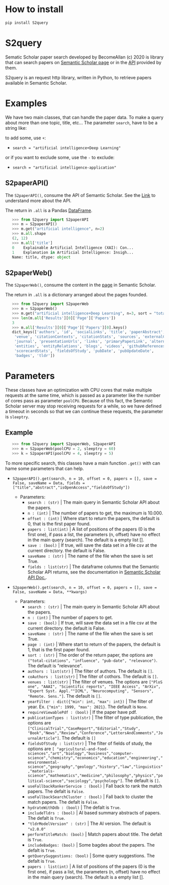 # How to install

```python
pip install S2query
```
# S2query

Sematic Scholar paper search developed by BecomeAllan (c) 2020 is library that can search papers on [Semantic Scholar page](https://www.semanticscholar.org/) or in the [API](https://api.semanticscholar.org/graph/v1) provided by them.

S2query is an request http library, written in Python, to retrieve papers available in Semantic Scholar.

# Examples

We have two main classes, that can handle the paper data. To make a query about more than one topic, title, etc... The parameter `search`, have to be a string like:

to add some, use `+`:

+ `search = "artificial intelligence+Deep Learning"`

or if you want to exclude some, use the `-` to exclude:

+ `search = "artificial intelligence-application"`
  
## S2paperAPI()

The `S2paperAPI()`, consume the API of Semantic Scholar. See the [Link](https://api.semanticscholar.org/graph/v1) to understand more about the API.

The return in `.all` is a Pandas [DataFrame](https://pandas.pydata.org/docs/reference/api/pandas.DataFrame.html).

```python
   >>> from S2query import S2paperAPI
   >>> m = S2paperAPI()
   >>> m.get("artificial intelligence", n=2)
   >>> m.all.shape
   (2, 12)
   >>> m.all['title']
   0    Explainable Artificial Intelligence (XAI): Con...
   1    Explanation in Artificial Intelligence: Insigh...
   Name: title, dtype: object
```

## S2paperWeb()

The `S2paperWeb()`, consume the content in the [page](https://www.semanticscholar.org/) in Semantic Scholar.

The return in `.all` is a dictionary arranged about the pages founded.

```python
   >>> from S2query import S2paperWeb
   >>> m = S2paperWeb()
   >>> m.get("artificial intelligence+Deep Learning", n=3, sort = "total-citations", fieldsOfStudy = ['biology'])
   >>> len(m.all['Results'][0]['Page']['Papers'])
   3
   >>> m.all['Results'][0]['Page']['Papers'][0].keys()
   dict_keys(['authors', 'id', 'socialLinks', 'title', 'paperAbstract', 'year',
    'venue', 'citationContexts', 'citationStats', 'sources', 'externalContentStats',
    'journal', 'presentationUrls', 'links', 'primaryPaperLink', 'alternatePaperLinks',
    'entities', 'entityRelations', 'blogs', 'videos', 'githubReferences',
    'scorecardStats', 'fieldsOfStudy', 'pubDate', 'pubUpdateDate',
    'badges', 'tldr'])
```

# Parameters

These classes have an optimization with CPU cores that make multiple requests at the same time, which is passed as a parameter like the number of cores pass as parameter `poolCPU`. Because of this fact, the Semantic Scholar server may stop receiving requests for a while, so we have defined a timeout in seconds so that we can continue these requests, the parameter is `sleeptry`.


## Example

```python
   >>> from S2query import S2paperWeb, S2paperAPI
   >>> m = S2paperWeb(poolCPU = 2, sleeptry = 60)
   >>> k = S2paperAPI(poolCPU = 4, sleeptry = 5)
```

To more specific search, this classes have a main function `.get()` with can hame some parameters that can help.

+ `S2paperAPI().get(search, n = 10, offset = 0, papers = [], save = False, saveName = Data, fields = ["title","abstract","isOpenAccess","fieldsOfStudy"])`

    - Parameters:
      - `search : (str)` |
          The main query in Semantic Scholar API about the papers.
      - `n : (int)` |
          The number of papers to get, the maximum is 10.000.
      - `offset : (int)` |
          Where start to return the papers, the default is 0,
          that is the first paper found.
      - `papers : list(int)` |
          A list of positions of the papers (0 is the first one), if pass a list, the parameters (n, offset)
          have no effect in the main query (search). The default is a empty list [].
      - `save : (bool)` |
          If true, will save the data set in a file csv at the current directory. the default is False.
      - `saveName : (str)` |
          The name of the file when the save is set True.
      - `fields : list(str)` |
          The dataframe columns that the Semantic Scholar API returns, see the documentation in [Semantic Scholar API Doc.](https://api.semanticscholar.org/graph/v1#operation/get_graph_get_paper_search).


+ `S2paperWeb().get(search, n = 10, offset = 0, papers = [], save = False, saveName = Data, **kwargs)`
    - Parameters:
      - `search : (str)` |
          The main query in Semantic Scholar API about the papers.
      - `n : (int)` |
          The number of papers to get.
       - `save : (bool)` |
          If true, will save the data set in a file csv at the current directory. the default is False.
      - `saveName : (str)` |
          The name of the file when the save is set True.
      - `page : (int)` |
          Where start to return of the papers, the default is 1, that is the first paper found.
      - `sort : (str)` |
          The order of the return paper, the options are `("total-citations", "influence", "pub-date", "relevance")`.
          The default is "relevance".
      - `authors : list(str)` |
          The filter of authors. The default is `[]`.
      - `coAuthors : list(str)` |
          The filter of cothors. The default is `[]`.
      - `venues : list(str)` |
          The filter of venues. The options are `["PloS one", "AAAI", "Scientific reports", "IEEE Access", "ArXiv",
          "Expert Syst. Appl.""ICML", "Neurocomputing", "Sensors", "Remote. Sens."]`. The default is `[]`.
      - `yearFilter : dict({"min": int, "max": int})` |
          The filter of year. Ex. `{"min": 1999, "max": 2021}`. The default is `None`.
      - `requireViewablePdf : (bool)` |
          If the paper have pdf.
      - `publicationTypes : list(str)` |
          The filter of type publication, the options are `["ClinicalTrial","CaseReport","Editorial","Study",
          "Book","News","Review","Conference","LettersAndComments","JournalArticle"]`. The default is `[]`
      - `fieldsOfStudy : list(str)` |
          The filter of fields of study, the options are `[ "agricultural-and-food-sciences","art","biology","business","computer-science","chemistry","economics","education","engineering","environmental-science","geography","geology","history","law","linguistics","materials-science","mathematics","medicine","philosophy","physics","political-science","sociology","psychology"]`. The default is `[]`.
      - `useFallbackRankerService : (bool)` |
          Fall back to rank the match papers. The defalt is `False`.
      - `useFallbackSearchCluster : (bool)` |
          Fall back to cluster the match papers. The defalt is `False`.
      - `hydrateWithDdb : (bool)` |
          The defalt is `True`.
      - `includeTldrs : (bool)` |
          AI based summary abstracts of papers. The defalt is `True`.
      - `"tldrModelVersion" : (str)` |
          The AI version. The default is `"v2.0.0"`
      - `performTitleMatch: (bool)` |
          Match papers about title. The defalt is `True`.
      - `includeBadges: (bool)` |
          Some bagdes about the papers. The defalt is `True`.
      - `getQuerySuggestions: (bool)` |
          Some query suggestions. The defalt is `True`.
      - `papers : list(int)` |
          A list of positions of the papers (0 is the first one), if pass a list, the parameters (n, offset)
          have no effect in the main query (search). The default is a empty list [].
